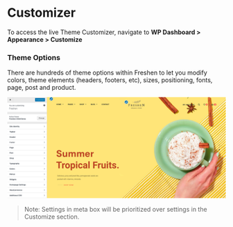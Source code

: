 # Customizer

To access the live Theme Customizer, navigate to **WP Dashboard > Appearance > Customize**

### Theme Options

There are hundreds of theme options within Freshen to let you modify colors, theme elements (headers, footers, etc), sizes, positioning, fonts, page, post and product.

![Theme Options](images/theme-options.png)

> Note: Settings in meta box will be prioritized over settings in the Customize section.
